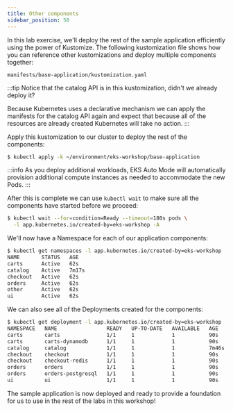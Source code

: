 ```yaml
---
title: Other components
sidebar_position: 50
---
```


In this lab exercise, we'll deploy the rest of the sample application efficiently using the power of Kustomize. The following kustomization file shows how you can reference other kustomizations and deploy multiple components together:

```file
manifests/base-application/kustomization.yaml
```

:::tip
Notice that the catalog API is in this kustomization, didn't we already deploy it?

Because Kubernetes uses a declarative mechanism we can apply the manifests for the catalog API again and expect that because all of the resources are already created Kubernetes will take no action.
:::

Apply this kustomization to our cluster to deploy the rest of the components:

```bash wait=10
$ kubectl apply -k ~/environment/eks-workshop/base-application
```

:::info
As you deploy additional workloads, EKS Auto Mode will automatically provision additional compute instances as needed to accommodate the new Pods.
:::

After this is complete we can use `kubectl wait` to make sure all the components have started before we proceed:

```bash timeout=200
$ kubectl wait --for=condition=Ready --timeout=180s pods \
  -l app.kubernetes.io/created-by=eks-workshop -A
```

We'll now have a Namespace for each of our application components:

```bash
$ kubectl get namespaces -l app.kubernetes.io/created-by=eks-workshop
NAME       STATUS   AGE
carts      Active   62s
catalog    Active   7m17s
checkout   Active   62s
orders     Active   62s
other      Active   62s
ui         Active   62s
```

We can also see all of the Deployments created for the components:

```bash
$ kubectl get deployment -l app.kubernetes.io/created-by=eks-workshop -A
NAMESPACE   NAME                READY   UP-TO-DATE   AVAILABLE   AGE
carts       carts               1/1     1            1           90s
carts       carts-dynamodb      1/1     1            1           90s
catalog     catalog             1/1     1            1           7m46s
checkout    checkout            1/1     1            1           90s
checkout    checkout-redis      1/1     1            1           90s
orders      orders              1/1     1            1           90s
orders      orders-postgresql   1/1     1            1           90s
ui          ui                  1/1     1            1           90s
```

The sample application is now deployed and ready to provide a foundation for us to use in the rest of the labs in this workshop!
